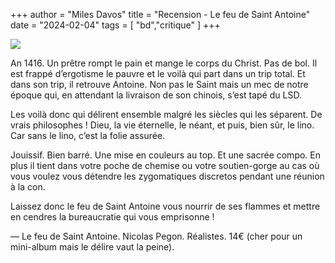 +++
author = "Miles Davos"
title = "Recension - Le feu de Saint Antoine"
date = "2024-02-04"
tags = [
    "bd","critique"
]
+++

![](/images/le-feu-de-st-antoine.jpeg)

An 1416. Un prêtre rompt le pain et mange le corps du Christ. Pas de bol. Il est frappé d’ergotisme le pauvre et le voilà qui part dans un trip total. Et dans son trip, il retrouve Antoine. Non pas le Saint mais un mec de notre époque qui, en attendant la livraison de son chinois, s’est tapé du LSD.

Les voilà donc qui délirent ensemble malgré les siècles qui les séparent. De vrais philosophes ! Dieu, la vie éternelle, le néant, et puis, bien sûr, le lino. Car sans le lino, c’est la folie assurée.

Jouissif. Bien barré. Une mise en couleurs au top. Et une sacrée compo. En plus il tient dans votre poche de chemise ou votre soutien-gorge au cas où vous voulez vous détendre les zygomatiques discretos pendant une réunion à la con.

Laissez donc le feu de Saint Antoine vous nourrir de ses flammes et mettre en cendres la bureaucratie qui vous emprisonne !

—
Le feu de Saint Antoine. Nicolas Pegon. Réalistes. 14€ (cher pour un mini-album mais le délire vaut la peine).
